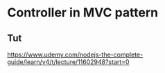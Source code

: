 # Controller in MVC pattern

## Tut
https://www.udemy.com/nodejs-the-complete-guide/learn/v4/t/lecture/11602948?start=0


